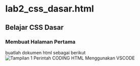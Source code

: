 # lab2_css_dasar.html
## Belajar CSS Dasar 
### Membuat Halaman Pertama 
buatlah dokumen html sebagai berikut ![Tampilan 1 Perintah CODING HTML Menggunakan VSCODE](https://user-images.githubusercontent.com/81692144/114274686-e62e0d80-9a49-11eb-9bc1-49ea7b92fd25.png)
